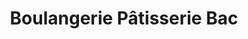 ---
title: "Boulangerie Pâtisserie Bac"
url: /niederhaslach/boulangerie-patisserie-bac/
shop: boulangerie
---